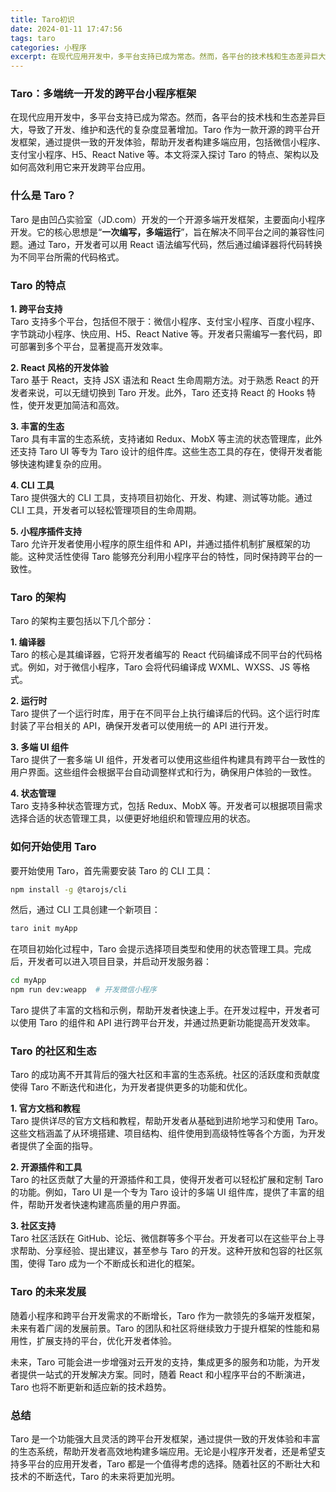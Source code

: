 ```yaml
---
title: Taro初识
date: 2024-01-11 17:47:56
tags: taro
categories: 小程序
excerpt: 在现代应用开发中，多平台支持已成为常态。然而，各平台的技术栈和生态差异巨大，导致了开发、维护和迭代的复杂度显著增加。Taro 作为一款开源的跨平台开发框架，通过提供一致的开发体验，帮助开发者构建多端应用，包括微信小程序、支付宝小程序、H5、React Native 等。本文将深入探讨 Taro 的特点、架构以及如何高效利用它来开发跨平台应用。
---
```


### Taro：多端统一开发的跨平台小程序框架

在现代应用开发中，多平台支持已成为常态。然而，各平台的技术栈和生态差异巨大，导致了开发、维护和迭代的复杂度显著增加。Taro 作为一款开源的跨平台开发框架，通过提供一致的开发体验，帮助开发者构建多端应用，包括微信小程序、支付宝小程序、H5、React Native 等。本文将深入探讨 Taro 的特点、架构以及如何高效利用它来开发跨平台应用。

### 什么是 Taro？

Taro 是由凹凸实验室（JD.com）开发的一个开源多端开发框架，主要面向小程序开发。它的核心思想是“**一次编写，多端运行**”，旨在解决不同平台之间的兼容性问题。通过 Taro，开发者可以用 React 语法编写代码，然后通过编译器将代码转换为不同平台所需的代码格式。

### Taro 的特点

**1. 跨平台支持**  
Taro 支持多个平台，包括但不限于：微信小程序、支付宝小程序、百度小程序、字节跳动小程序、快应用、H5、React Native 等。开发者只需编写一套代码，即可部署到多个平台，显著提高开发效率。

**2. React 风格的开发体验**  
Taro 基于 React，支持 JSX 语法和 React 生命周期方法。对于熟悉 React 的开发者来说，可以无缝切换到 Taro 开发。此外，Taro 还支持 React 的 Hooks 特性，使开发更加简洁和高效。

**3. 丰富的生态**  
Taro 具有丰富的生态系统，支持诸如 Redux、MobX 等主流的状态管理库，此外还支持 Taro UI 等专为 Taro 设计的组件库。这些生态工具的存在，使得开发者能够快速构建复杂的应用。

**4. CLI 工具**  
Taro 提供强大的 CLI 工具，支持项目初始化、开发、构建、测试等功能。通过 CLI 工具，开发者可以轻松管理项目的生命周期。

**5. 小程序插件支持**  
Taro 允许开发者使用小程序的原生组件和 API，并通过插件机制扩展框架的功能。这种灵活性使得 Taro 能够充分利用小程序平台的特性，同时保持跨平台的一致性。

### Taro 的架构

Taro 的架构主要包括以下几个部分：

**1. 编译器**  
Taro 的核心是其编译器，它将开发者编写的 React 代码编译成不同平台的代码格式。例如，对于微信小程序，Taro 会将代码编译成 WXML、WXSS、JS 等格式。

**2. 运行时**  
Taro 提供了一个运行时库，用于在不同平台上执行编译后的代码。这个运行时库封装了平台相关的 API，确保开发者可以使用统一的 API 进行开发。

**3. 多端 UI 组件**  
Taro 提供了一套多端 UI 组件，开发者可以使用这些组件构建具有跨平台一致性的用户界面。这些组件会根据平台自动调整样式和行为，确保用户体验的一致性。

**4. 状态管理**  
Taro 支持多种状态管理方式，包括 Redux、MobX 等。开发者可以根据项目需求选择合适的状态管理工具，以便更好地组织和管理应用的状态。

### 如何开始使用 Taro

要开始使用 Taro，首先需要安装 Taro 的 CLI 工具：

```bash
npm install -g @tarojs/cli
```

然后，通过 CLI 工具创建一个新项目：

```bash
taro init myApp
```

在项目初始化过程中，Taro 会提示选择项目类型和使用的状态管理工具。完成后，开发者可以进入项目目录，并启动开发服务器：

```bash
cd myApp
npm run dev:weapp  # 开发微信小程序
```

Taro 提供了丰富的文档和示例，帮助开发者快速上手。在开发过程中，开发者可以使用 Taro 的组件和 API 进行跨平台开发，并通过热更新功能提高开发效率。

### Taro 的社区和生态

Taro 的成功离不开其背后的强大社区和丰富的生态系统。社区的活跃度和贡献度使得 Taro 不断迭代和进化，为开发者提供更多的功能和优化。

**1. 官方文档和教程**  
Taro 提供详尽的官方文档和教程，帮助开发者从基础到进阶地学习和使用 Taro。这些文档涵盖了从环境搭建、项目结构、组件使用到高级特性等各个方面，为开发者提供了全面的指导。

**2. 开源插件和工具**  
Taro 的社区贡献了大量的开源插件和工具，使得开发者可以轻松扩展和定制 Taro 的功能。例如，Taro UI 是一个专为 Taro 设计的多端 UI 组件库，提供了丰富的组件，帮助开发者快速构建高质量的用户界面。

**3. 社区支持**  
Taro 社区活跃在 GitHub、论坛、微信群等多个平台。开发者可以在这些平台上寻求帮助、分享经验、提出建议，甚至参与 Taro 的开发。这种开放和包容的社区氛围，使得 Taro 成为一个不断成长和进化的框架。

### Taro 的未来发展

随着小程序和跨平台开发需求的不断增长，Taro 作为一款领先的多端开发框架，未来有着广阔的发展前景。Taro 的团队和社区将继续致力于提升框架的性能和易用性，扩展支持的平台，优化开发者体验。

未来，Taro 可能会进一步增强对云开发的支持，集成更多的服务和功能，为开发者提供一站式的开发解决方案。同时，随着 React 和小程序平台的不断演进，Taro 也将不断更新和适应新的技术趋势。

### 总结

Taro 是一个功能强大且灵活的跨平台开发框架，通过提供一致的开发体验和丰富的生态系统，帮助开发者高效地构建多端应用。无论是小程序开发者，还是希望支持多平台的应用开发者，Taro 都是一个值得考虑的选择。随着社区的不断壮大和技术的不断迭代，Taro 的未来将更加光明。
